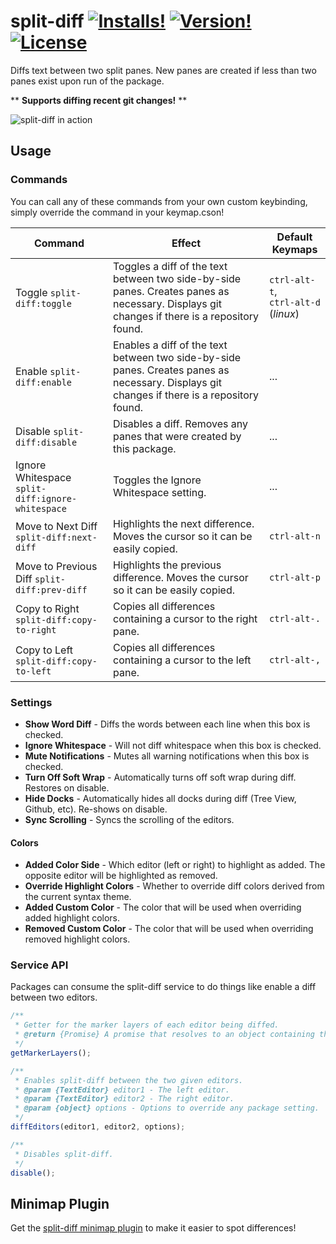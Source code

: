 # split-diff [![Installs!](https://img.shields.io/apm/dm/split-diff.svg?style=flat-square)](https://atom.io/packages/split-diff) [![Version!](https://img.shields.io/apm/v/split-diff.svg?style=flat-square)](https://atom.io/packages/split-diff) [![License](https://img.shields.io/apm/l/split-diff.svg?style=flat-square)](https://github.com/mupchrch/split-diff/blob/master/LICENSE.md)

Diffs text between two split panes. New panes are created if less than two panes exist upon run of the package.

\*\* **Supports diffing recent git changes!** \*\*

![split-diff in action](https://github.com/mupchrch/split-diff/raw/master/demo.gif)

## Usage

### Commands

You can call any of these commands from your own custom keybinding, simply override the command in your keymap.cson!

| Command | Effect | Default Keymaps |
| ------- | ------ | --------------- |
| Toggle `split-diff:toggle` | Toggles a diff of the text between two side-by-side panes. Creates panes as necessary. Displays git changes if there is a repository found. | `ctrl-alt-t`,<br>`ctrl-alt-d` (_linux_) |
| Enable `split-diff:enable` | Enables a diff of the text between two side-by-side panes. Creates panes as necessary. Displays git changes if there is a repository found. | ... |
| Disable `split-diff:disable` | Disables a diff. Removes any panes that were created by this package. | ... |
| Ignore Whitespace `split-diff:ignore-whitespace` | Toggles the Ignore Whitespace setting. | ... |
| Move to Next Diff `split-diff:next-diff` | Highlights the next difference. Moves the cursor so it can be easily copied. | `ctrl-alt-n` |
| Move to Previous Diff `split-diff:prev-diff` | Highlights the previous difference. Moves the cursor so it can be easily copied. | `ctrl-alt-p` |
| Copy to Right `split-diff:copy-to-right` | Copies all differences containing a cursor to the right pane. | `ctrl-alt-.` |
| Copy to Left `split-diff:copy-to-left` | Copies all differences containing a cursor to the left pane. | `ctrl-alt-,` |

### Settings

* **Show Word Diff** - Diffs the words between each line when this box is checked.
* **Ignore Whitespace** - Will not diff whitespace when this box is checked.
* **Mute Notifications** - Mutes all warning notifications when this box is checked.
* **Turn Off Soft Wrap** - Automatically turns off soft wrap during diff. Restores on disable.
* **Hide Docks** - Automatically hides all docks during diff (Tree View, Github, etc). Re-shows on disable.
* **Sync Scrolling** - Syncs the scrolling of the editors.
#### Colors
* **Added Color Side** - Which editor (left or right) to highlight as added. The opposite editor will be highlighted as removed.
* **Override Highlight Colors** - Whether to override diff colors derived from the current syntax theme.
* **Added Custom Color** - The color that will be used when overriding added highlight colors.
* **Removed Custom Color** - The color that will be used when overriding removed highlight colors.

### Service API
Packages can consume the split-diff service to do things like enable a diff between two editors.

```js
/**
 * Getter for the marker layers of each editor being diffed.
 * @return {Promise} A promise that resolves to an object containing the marker layers.
 */
getMarkerLayers();

/**
 * Enables split-diff between the two given editors.
 * @param {TextEditor} editor1 - The left editor.
 * @param {TextEditor} editor2 - The right editor.
 * @param {object} options - Options to override any package setting.
 */
diffEditors(editor1, editor2, options);

/**
 * Disables split-diff.
 */
disable();
```

## Minimap Plugin

Get the [split-diff minimap plugin](https://atom.io/packages/minimap-split-diff) to make it easier to spot differences!
